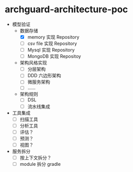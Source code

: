# archguard-architecture-poc

- 模型验证
  - 数据存储
    - [x] memory 实现 Repository
    - [ ] csv file 实现 Repository
    - [ ] Mysql 实现 Repository
    - [ ] MongoDB 实现 Repositoy
  - 架构风格实现
    - [ ] 分层架构
    - [ ] DDD 六边形架构
    - [ ] 微服务架构
    - [ ] ......
  - 架构规则
    - [ ] DSL
    - [ ] 流水线集成
- 工具集成
  - [ ] 扫描工具
  - [ ] 分析工具
  - [ ] 评估？
  - [ ] 预测？
  - [ ] 视图？
- 服务拆分
  - [ ] 按上下文拆分？
  - [ ] module 拆分 gradle

